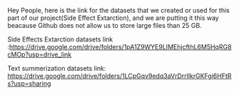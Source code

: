 Hey People, here is the link for the datasets that we created or used for this part of our project(Side Effect Extarction), and we are putting it this way beacause Github does not allow us to store large files than 25 GB.

Side Effects Extarction datasets link :https://drive.google.com/drive/folders/1pA1Z9WYE9LIMEhjcfthL6M5HqRG8cMOp?usp=drive_link

Text summerization datasets link: https://drive.google.com/drive/folders/1LCpGqv9edq3aVrDrrllkrGKFgi6HFtRs?usp=sharing
